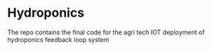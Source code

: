 # Hydroponics

The repo contains the final code for the agri tech IOT deployment of hydroponics feedback loop system

